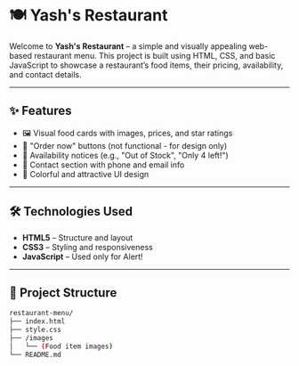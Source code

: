 # 🍽️ Yash's Restaurant 

Welcome to **Yash's Restaurant** – a simple and visually appealing web-based restaurant menu. This project is built using HTML, CSS, and basic JavaScript to showcase a restaurant’s food items, their pricing, availability, and contact details.

---

## ✨ Features

- 🖼️ Visual food cards with images, prices, and star ratings
- 🛒 "Order now" buttons (not functional - for design only)
- 🚫 Availability notices (e.g., "Out of Stock", "Only 4 left!")
- 📱 Contact section with phone and email info
- 🎨 Colorful and attractive UI design

---

## 🛠️ Technologies Used

- **HTML5** – Structure and layout
- **CSS3** – Styling and responsiveness
- **JavaScript** – Used only for Alert!

---

## 📂 Project Structure

```bash
restaurant-menu/
├── index.html
├── style.css
├── /images
│   └── (Food item images)
└── README.md
